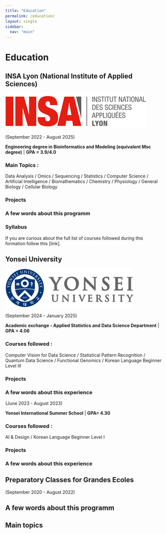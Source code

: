 ```yaml
---
title: "Education"
permalink: /education/
layout: single
sidebar:
  nav: "main"
---
```


# Education 

## INSA Lyon (National Institute of Applied Sciences) 

![insa_logo](pictures/insa_logo.png)

(September 2022 - August 2025)

**Engineering degree in Bioinformatics and Modeling (equivalent Msc degree)** | **GPA = 3.9/4.0**

### Main Topics : 
Data Analysis / Omics / Sequencing / Statistics / Computer Science / Artificial Intelligence / Biomathematics / Chemistry / Physiology / General Biology / Cellular Biology

### Projects

### A few words about this programm

### Syllabus
If you are curious about the full list of courses followed during this formation follow this [link].


## Yonsei University 

![yonsei_logo](pictures/yonsei_logo.png)

(September 2024 - January 2025)

**Academic exchange - Applied Statistics and Data Science Department** | **GPA = 4.06**

### Courses followed :
Computer Vision for Data Science / Statistical Pattern Recognition / Quantum Data Science / Functional Genomics / Korean Language Beginner Level III

### Projects

### A few words about this experience


(June 2023 - August 2023)

**Yonsei International Summer School** | **GPA= 4.30**

### Courses followed : 
AI & Design / Korean Language Beginner Level I

### Projects

### A few words about this experience


## Preparatory Classes for Grandes Ecoles 

(September 2020 - August 2022)

## A few words about this programm

## Main topics





